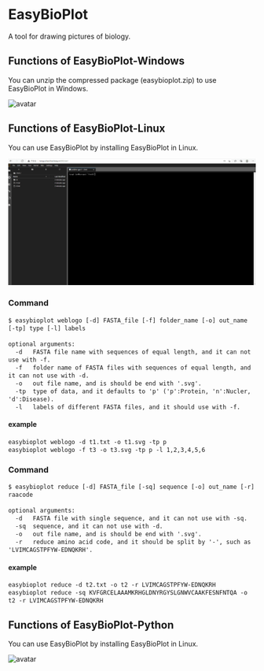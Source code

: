 # EasyBioPlot
A tool for drawing pictures of biology.
## Functions of EasyBioPlot-Windows
You can unzip the compressed package (easybioplot.zip) to use EasyBioPlot in Windows.

![avatar](/imgs/EasyBioPlot.gif)

## Functions of EasyBioPlot-Linux
You can use EasyBioPlot by installing EasyBioPlot in Linux.

![avatar](/imgs/EasyBioPlot2.gif)

### Command
```
$ easybioplot weblogo [-d] FASTA_file [-f] folder_name [-o] out_name [-tp] type [-l] labels

optional arguments:
  -d   FASTA file name with sequences of equal length, and it can not use with -f.
  -f   folder name of FASTA files with sequences of equal length, and it can not use with -d.
  -o   out file name, and is should be end with '.svg'.
  -tp  type of data, and it defaults to 'p' ('p':Protein, 'n':Nucler, 'd':Disease).
  -l   labels of different FASTA files, and it should use with -f.
 ```
#### example
```
easybioplot weblogo -d t1.txt -o t1.svg -tp p
easybioplot weblogo -f t3 -o t3.svg -tp p -l 1,2,3,4,5,6
```
### Command
```
$ easybioplot reduce [-d] FASTA_file [-sq] sequence [-o] out_name [-r] raacode

optional arguments:
  -d   FASTA file with single sequence, and it can not use with -sq.
  -sq  sequence, and it can not use with -d.
  -o   out file name, and is should be end with '.svg'.
  -r   reduce amino acid code, and it should be split by '-', such as 'LVIMCAGSTPFYW-EDNQKRH'.
 ```
#### example
```
easybioplot reduce -d t2.txt -o t2 -r LVIMCAGSTPFYW-EDNQKRH
easybioplot reduce -sq KVFGRCELAAAMKRHGLDNYRGYSLGNWVCAAKFESNFNTQA -o t2 -r LVIMCAGSTPFYW-EDNQKRH
```
## Functions of EasyBioPlot-Python
You can use EasyBioPlot by installing EasyBioPlot in Linux.

![avatar](/imgs/EasyBioPlot3.gif)
